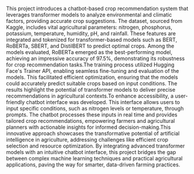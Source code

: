 This project introduces a chatbot-based crop recommendation system that
leverages transformer models to analyze environmental and climatic factors,
providing accurate crop suggestions. The dataset, sourced from Kaggle, includes
vital agricultural parameters: nitrogen, phosphorus, potassium, temperature,
humidity, pH, and rainfall. These features are integrated and tokenized for
transformer-based models such as BERT, RoBERTa, SBERT, and DistilBERT to
predict optimal crops. Among the models evaluated, RoBERTa emerged as the
best-performing model, achieving an impressive accuracy of 97.5%, demonstrating
its robustness for crop recommendation tasks.The training process utilized
Hugging Face's Trainer API, enabling seamless fine-tuning and evaluation of the
models. This facilitated efficient optimization, ensuring that the models could
accurately predict suitable crops based on input conditions. The results highlight
the potential of transformer models to deliver precise recommendations in
agricultural contexts.To enhance accessibility, a user-friendly chatbot interface was
developed. This interface allows users to input specific conditions, such as nitrogen
levels or temperature, through prompts. The chatbot processes these inputs in real
time and provides tailored crop recommendations, empowering farmers and
agricultural planners with actionable insights for informed decision-making.This
innovative approach showcases the transformative potential of artificial
intelligence in agriculture, addressing challenges like efficient crop selection and
resource optimization. By integrating advanced transformer models with an
intuitive chatbot interface, this project bridges the gap between complex machine
learning techniques and practical agricultural applications, paving the way for
smarter, data-driven farming practices.
